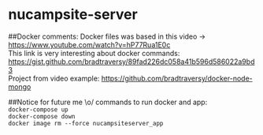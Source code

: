 # nucampsite-server

##Docker comments:
Docker files was based in this video -> https://www.youtube.com/watch?v=hP77Rua1E0c  <br />
This link is very interesting about docker commands: https://gist.github.com/bradtraversy/89fad226dc058a41b596d586022a9bd3  <br />
Project from video example: https://github.com/bradtraversy/docker-node-mongo  <br />

##Notice for future me \o/ 
commands to run docker and app:  <br />
```docker-compose up```  <br />
```docker-compose down```  <br />
```docker image rm --force nucampsiteserver_app```  <br />

